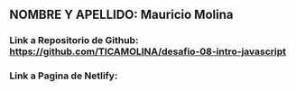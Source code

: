 ## NOMBRE Y APELLIDO: Mauricio Molina

### Link a Repositorio de Github: https://github.com/TICAMOLINA/desafio-08-intro-javascript

### Link a Pagina de Netlify: 